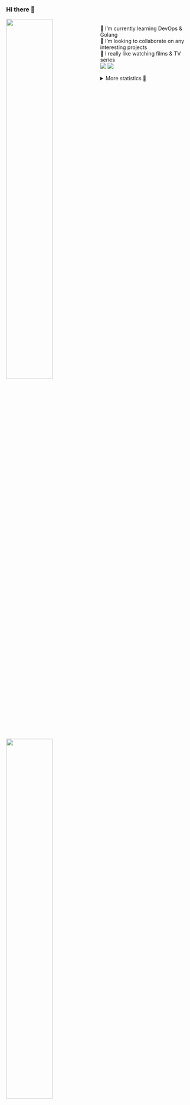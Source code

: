 ### Hi there 👋


[<img align="left" width="50%" src="https://github-readme-stats.vercel.app/api?username=rufusnufus&hide=issues&show_icons=true&count_private=true&theme=transparent&title_color=FF6F40&text_color=FBF9F8&icon_color=F48242&hide_border=true&hide_title=true#gh-dark-mode-only">](https://metrics.lecoq.io/rufusnufus#gh-dark-mode-only)
[<img align="left" width="50%" src="https://github-readme-stats.vercel.app/api?username=rufusnufus&hide=issues&show_icons=true&count_private=true&theme=transparent&title_color=FF6533&text_color=4D4644&icon_color=FF8038&hide_border=true&hide_title=true#gh-light-mode-only">](https://metrics.lecoq.io/rufusnufus#gh-light-mode-only)

<p>
  <br>
  🌱 I’m currently learning DevOps & Golang</br>
  👯 I’m looking to collaborate on any interesting projects</br>
  🎥 I really like watching films & TV series</br>
  <a href="https://linkedin.com/in/rufusnufus"><img src="https://img.shields.io/badge/linkedin-0077B5.svg?style=for-the-badge&logo=linkedin&logoColor=white"/></a>
  <a href="https://t.me/rufusnufus"><img src="https://img.shields.io/badge/-telegram-black?style=for-the-badge&color=blue&logo=telegram"/></a>
</p>

<p text-align="left">
<details>
  <summary>More statistics 👀</summary><br/>

<!--START_SECTION:waka-->
![Code Time](http://img.shields.io/badge/Code%20Time-113%20hrs%2035%20mins-blue)

![Profile Views](http://img.shields.io/badge/Profile%20Views-0-blue)

**I'm an Early 🐤** 

```text
🌞 Morning      119 commits       █████░░░░░░░░░░░░░░░░░░░░   19.93 % 
🌆 Daytime      327 commits       █████████████░░░░░░░░░░░░   54.77 % 
🌃 Evening      123 commits       █████░░░░░░░░░░░░░░░░░░░░   20.60 % 
🌙 Night         28 commits       █░░░░░░░░░░░░░░░░░░░░░░░░   04.69 % 

```
📅 **I'm Most Productive on Monday** 

```text
Monday         125 commits       █████░░░░░░░░░░░░░░░░░░░░   20.94 % 
Tuesday        122 commits       █████░░░░░░░░░░░░░░░░░░░░   20.44 % 
Wednesday       98 commits       ████░░░░░░░░░░░░░░░░░░░░░   16.42 % 
Thursday       107 commits       ████░░░░░░░░░░░░░░░░░░░░░   17.92 % 
Friday          90 commits       ███░░░░░░░░░░░░░░░░░░░░░░   15.08 % 
Saturday        32 commits       █░░░░░░░░░░░░░░░░░░░░░░░░   05.36 % 
Sunday          23 commits       █░░░░░░░░░░░░░░░░░░░░░░░░   03.85 % 

```


📊 **This Week I Spent My Time On** 

```text
💬 Programming Languages: 
YAML                     4 hrs 51 mins       █████████████░░░░░░░░░░░░   52.24 % 
Other                    3 hrs 4 mins        ████████░░░░░░░░░░░░░░░░░   33.00 % 
HCL                      27 mins             █░░░░░░░░░░░░░░░░░░░░░░░░   04.96 % 
Docker                   27 mins             █░░░░░░░░░░░░░░░░░░░░░░░░   04.89 % 
Terraform                16 mins             ░░░░░░░░░░░░░░░░░░░░░░░░░   03.01 % 

🔥 Editors: 
VS Code                  6 hrs 25 mins       █████████████████░░░░░░░░   69.10 % 
iTerm2                   2 hrs 52 mins       ███████░░░░░░░░░░░░░░░░░░   30.90 % 

```

**I Mostly Code in Python** 

```text
Python                   9 repos             ███████░░░░░░░░░░░░░░░░░░   28.12 % 
Java                     4 repos             ███░░░░░░░░░░░░░░░░░░░░░░   12.50 % 
Jupyter Notebook         4 repos             ███░░░░░░░░░░░░░░░░░░░░░░   12.50 % 
JavaScript               3 repos             ██░░░░░░░░░░░░░░░░░░░░░░░   09.38 % 
HTML                     3 repos             ██░░░░░░░░░░░░░░░░░░░░░░░   09.38 % 

```



 Last Updated on 08/02/2023 00:40:55 UTC
<!--END_SECTION:waka-->

</details>
</p>
